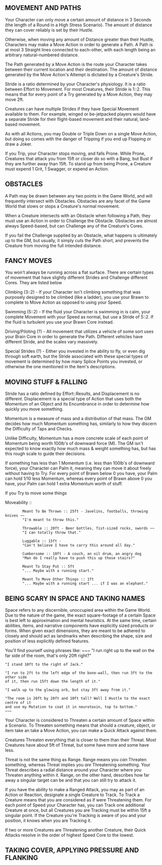 MOVEMENT AND PATHS
------------------

Your Character can only move a certain amount of distance in 3 Seconds (the
length of a Round in a High Stress Scenario). The amount of distance they can
cover reliably is set by their Hustle.

Otherwise, when moving any amount of Distance greater than their Hustle,
Characters may make a Move Action in order to generate a Path. A Path is at most
3 Straight lines connected to each-other, with each length being an arbitrary
natural-numbered distance.

The Path generated by a Move Action is the route your Character takes between
their current location and their destination. The amount of distance generated
by the Move Action's Attempt is dictated by a Creature's Stride.

Stride is a ratio determined by your Character's physiology. It is a ratio
between Effort to Movement. For most Creatures, their Stride is 1::2. This means
that for every point of a Try generated by a Move Action, they may move 2ft.  

Creatures can have multiple Strides if they have Special Movement available to
them. For example, winged or be-jetpacked players would have a separate Stride for their
flight-based movement and their natural, land-based movement.

As with all Actions, you may Double or Triple Down on a single Move Action, but
doing so comes with the danger of Tripping if you end up Flopping or draw a
Joker.

If you Trip, your Character stops moving, and falls Prone. While Prone,
Creatures that attack you from 15ft or closer do so with a Bang, but Bust if
they are further away than 15ft. To stand up from being Prone, a Creature must
expend 1 Grit, 1 Swagger, or expend an Action.

OBSTACLES
---------

A Path may be drawn between any two points in the Game World, and will
frequently intersect with Obstacles. Obstacles are any facet of the Game World
that slows or stops a Creature's normal movement.

When a Creature intersects with an Obstacle when following a Path, they must use
an Action in order to Challenge the Obstacle. Obstacles are almost always
Speed-based, but can Challenge any of the Creature's Cores.

If you fail the Challenge supplied by an Obstacle, what happens is ultimately up
to the GM, but usually, it simply cuts the Path short, and prevents the Creature
from moving the full intended distance.

FANCY MOVES
-----------

You won't always be running across a flat surface. There are certain types of
movement that have slightly different Strides and Challenge different Cores.
They are listed below

Climbing (3::2) - If your Character isn't climbing something that was purposely
designed to be climbed (like a ladder), you use your Brawn to complete to Move
Action as opposed to using your Speed.

Swimming (5::2) - If the fluid your Character is swimming in is calm, your
complete Movement with your Speed as normal, but use a Stride of 5::2. If the
fluid is turbulent you use your Brawn Core instead.

Driving/Piloting (?) - All movement that utilizes a vehicle of
some sort uses your Brain Core in order to generate the Path. Different vehicles
have different Stride, and the scales vary massively.

Special Strides (?) - Either you invested in the ability to fly, or even dig
through soft earth, but the Stride associated with these special types of
movement is determined by how many Splice Points you invested, or otherwise the
one mentioned in the item's descriptions.

MOVING STUFF & FALLING
----------------------

Stride has a ratio defined by Effort::Results, and Displacement is no different.
Displacement is a special type of Action that uses both the Momentum of an
Object and its Encumbrance in order to determine how quickly you move
something.

Momentum is a measure of mass and a distribution of that mass. The GM decides
how much Momentum something has, similarly to how they discern the Difficulty of
Taps and Checks. 

Unlike Difficulty, Momentum has a more concrete scale of each point of Momentum
being worth 100lb's of downward force (M). The GM isn't expected to know exactly how
much mass & weight something has, but has this rough scale to guide their
decisions.

If something has less than 1 Momentum (i.e. less than 100lb's of downward
force), your Character can Palm it, meaning they can move it about freely
without having to Try. For every point of Brawn below 0 you have, your Palm can
hold 1/10 less Momentum, whereas every point of Brawn above 0 you have, your
Palm can hold 1 extra Momentum worth of stuff. 

If you Try to move some things



Moveability ::

            Meant To Be Thrown :: 25ft - Javelins, footballs, throwing knives ~~
            "I'm meant to throw this."

            Throwable :: 20ft - Beer bottles, fist-sized rocks, swords ~~ 
            "I can totally throw that."

            Luggable :: 15ft - 
            "Can't believe I have to carry this around all day."

            Cumbersome :: 10ft - A couch, an oil drum, an angry dog
            "Man do I really have to push this up those stairs?"

            Meant To Stay Put :: 5ft
            "... Maybe with a running start."

            Meant To Move Other Things :: 1ft
            "... Maybe with a running start ... if I was an elephant."

BEING SCARY IN SPACE AND TAKING NAMES 
-------------------------------------

Space refers to any discernible, unoccupied area within the Game World. Due to
the nature of the game, the exact square-footage of a certain Space is best left
to approximation and mental heuristics. At the same time, certain abilities,
items, and narrative components have explicitly sized products or forms. When
given exact dimensions, they are meant to be adhered to closely and should act
as landmarks when describing the shape, size and position of less explicitly
defined features. 

You'll find yourself using phrases like:
    ~~~
    "I run right up to the wall on the far side of the room, that's only 20ft right?"
    
    "I stand 10ft to the right of Jack."
    
    "I run to 2ft to the left edge of the bone-wall, then run 3ft to the other side
    of it, then run 15ft down the length of it."
    
    "I walk up to the glowing orb, but stay 3ft away from it."
    
    "The room is 20ft by 20ft and 10ft tall? Well I Hustle to the exact centre of it
    and use my Mutation to coat it in neurotoxin, top to bottom."
    ~~~

Your Character is considered to Threaten a certain amount of Space within a
Scenario. To Threaten something means that should a creature, object, or item
take an take a Move Action, you can make a Quick Attack against them.

Creatures Threaten everything that is closer to them than their Threat. Most
Creatures have about 5ft of Threat, but some have more and some have less. 

Threat is not the same thing as Range. Range means you *can* Threaten something,
whereas Threat implies you *are* Threatening something. Your Threat describes a
radial distance around your Character where you Threaten anything within it.
Range, on the other hand, describes how far away a singular target can be and
that you can still try to attack it.

If you have the ability to make a Ranged Attack, you may as part of an Action or
Reaction, designate a single Creature to Track. To Track a Creature means that
you are considered as if were Threatening them. For each point of Speed your
Character has, you can Track one additional Creature at once, but all Creatures
you are Tracking must be within 15ft a singular point. If the Creature you're
Tracking is aware of you and your position, it knows when you are Tracking it.

If two or more Creatures are Threatening another Creature, their Quick Attacks
resolve in the order of highest Speed Core to the lowest.

TAKING COVER, APPLYING PRESSURE AND FLANKING
----------------------------------------------

